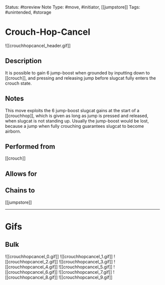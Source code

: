 Status: #toreview 
Note Type: #move, #initiator, [[jumpstore]]
Tags: #unintended, #storage 

# Crouch-Hop-Cancel
![[crouchhopcancel_header.gif]]
## Description
It is possible to gain 6 jump-boost when grounded by inputting down to [[crouch]], and pressing and releasing jump before slugcat fully enters the crouch state.

## Notes
This move exploits the 6 jump-boost slugcat gains at the start of a [[crouchhop]], which is given as long as jump is pressed and released, when slugcat is not standing up. Usually the jump-boost would be lost, because a jump when fully crouching guarantees slugcat to become airborn.

## Performed from
[[crouch]]

## Allows for


## Chains to
[[jumpstore]]

___
# Gifs
## Bulk
![[crouchhopcancel_0.gif]]
![[crouchhopcancel_1.gif]]
![[crouchhopcancel_2.gif]]
![[crouchhopcancel_3.gif]]
![[crouchhopcancel_4.gif]]
![[crouchhopcancel_5.gif]]
![[crouchhopcancel_6.gif]]
![[crouchhopcancel_7.gif]]
![[crouchhopcancel_8.gif]]
![[crouchhopcancel_9.gif]]